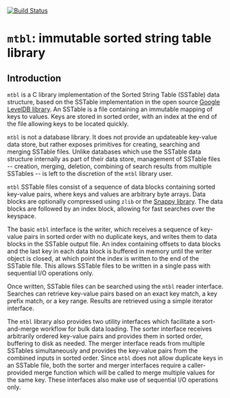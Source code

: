 [![Build Status](https://travis-ci.org/farsightsec/mtbl.png?branch=master)](https://travis-ci.org/farsightsec/mtbl)

`mtbl`: immutable sorted string table library
=============================================

Introduction
------------

`mtbl` is a C library implementation of the Sorted String Table (SSTable) data
structure, based on the SSTable implementation in the open source [Google
LevelDB library](http://code.google.com/p/leveldb/). An SSTable is a file
containing an immutable mapping of keys to values. Keys are stored in sorted
order, with an index at the end of the file allowing keys to be located quickly.

`mtbl` is not a database library. It does not provide an updateable key-value
data store, but rather exposes primitives for creating, searching and merging
SSTable files. Unlike databases which use the SSTable data structure internally
as part of their data store, management of SSTable files -- creation, merging,
deletion, combining of search results from multiple SSTables -- is left to the
discretion of the `mtbl` library user.

`mtbl` SSTable files consist of a sequence of data blocks containing sorted
key-value pairs, where keys and values are arbitrary byte arrays. Data blocks
are optionally compressed using `zlib` or the [Snappy
library](http://code.google.com/p/snappy/). The data blocks are followed by an
index block, allowing for fast searches over the keyspace.

The basic `mtbl` interface is the writer, which receives a sequence of key-value
pairs in sorted order with no duplicate keys, and writes them to data blocks in
the SSTable output file. An index containing offsets to data blocks and the last
key in each data block is buffered in memory until the writer object is closed,
at which point the index is written to the end of the SSTable file. This allows
SSTable files to be written in a single pass with sequential I/O operations
only.
    
Once written, SSTable files can be searched using the `mtbl` reader interface.
Searches can retrieve key-value pairs based on an exact key match, a key prefix
match, or a key range. Results are retrieved using a simple iterator interface.

The `mtbl` library also provides two utility interfaces which facilitate a
sort-and-merge workflow for bulk data loading. The sorter interface receives
arbitrarily ordered key-value pairs and provides them in sorted order, buffering
to disk as needed. The merger interface reads from multiple SSTables
simultaneously and provides the key-value pairs from the combined inputs in
sorted order. Since `mtbl` does not allow duplicate keys in an SSTable file,
both the sorter and merger interfaces require a caller-provided merge function
which will be called to merge multiple values for the same key. These interfaces
also make use of sequential I/O operations only.
